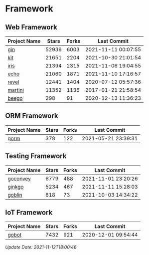 # Framework

## Web Framework
| Project Name | Stars | Forks | Last Commit |
| ------------ | ----- | ----- | ----------- |
| [gin](https://github.com/gin-gonic/gin) | 52939 | 6003 | 2021-11-11 00:07:55 |
| [kit](https://github.com/go-kit/kit) | 21651 | 2204 | 2021-10-30 21:01:54 |
| [iris](https://github.com/kataras/iris) | 21394 | 2315 | 2021-11-06 19:04:55 |
| [echo](https://github.com/labstack/echo) | 21060 | 1871 | 2021-11-10 17:16:57 |
| [revel](https://github.com/revel/revel) | 12441 | 1404 | 2020-07-12 05:57:36 |
| [martini](https://github.com/go-martini/martini) | 11352 | 1136 | 2017-01-21 21:58:54 |
| [beego](https://github.com/astaxie/beego) | 298 | 91 | 2020-12-13 11:36:23 |

## ORM Framework
| Project Name | Stars | Forks | Last Commit |
| ------------ | ----- | ----- | ----------- |
| [gorm](https://github.com/jinzhu/gorm) | 378 | 122 | 2021-05-21 23:39:31 |

## Testing Framework
| Project Name | Stars | Forks | Last Commit |
| ------------ | ----- | ----- | ----------- |
| [goconvey](https://github.com/smartystreets/goconvey) | 6779 | 488 | 2021-11-01 23:20:26 |
| [ginkgo](https://github.com/onsi/ginkgo) | 5234 | 467 | 2021-11-11 15:28:03 |
| [goblin](https://github.com/franela/goblin) | 818 | 73 | 2021-10-03 14:34:22 |

## IoT Framework
| Project Name | Stars | Forks | Last Commit |
| ------------ | ----- | ----- | ----------- |
| [gobot](https://github.com/hybridgroup/gobot) | 7432 | 921 | 2020-12-01 09:54:44 |

*Update Date: 2021-11-12T18:00:46*